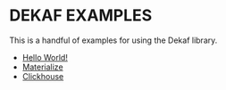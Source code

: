 # DEKAF EXAMPLES

This is a handful of examples for using the Dekaf library.

- [Hello World!](hello-world)
- [Materialize](materialize/materialize_avro.go)
- [Clickhouse](clickhouse/clickhouse.go)

